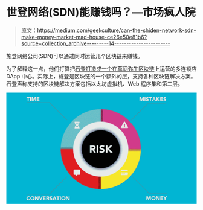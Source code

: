 # 世登网络(SDN)能赚钱吗？—市场疯人院

> 原文：<https://medium.com/geekculture/can-the-shiden-network-sdn-make-money-market-mad-house-ce26e50e81b6?source=collection_archive---------14----------------------->

施登网络公司(SDN)可以通过同时运营几个区块链来赚钱。

为了解释这一点，他们打算把[石登打造成一个在](https://shiden.astar.network/)[草间弥生区块链](https://kusama.network/)上运营的多连锁店 DApp 中心。实际上，施登是区块链的一个额外的层，支持各种区块链解决方案。石登声称支持的区块链解决方案包括以太坊虚拟机、Web 程序集和第二层。

![](img/b8251b5ee156abb7b9b7cd858d17707d.png)